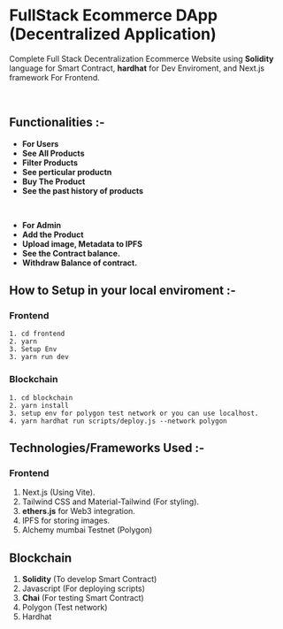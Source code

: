 # FullStack Ecommerce DApp (Decentralized Application)
Complete Full Stack Decentralization Ecommerce Website using **Solidity** language for Smart Contract, **hardhat** for Dev Enviroment, and Next.js framework For Frontend.




&nbsp;
&nbsp;
&nbsp;
&nbsp;





## Functionalities :-
 - **For Users** 
  - **See All Products**
  - **Filter Products**
  - **See perticular productn**
  - **Buy The Product**
  - **See the past history of products**
  
 &nbsp;
 &nbsp;
 
 - **For Admin** 
  - **Add the Product**
  - **Upload image, Metadata to IPFS**
  - **See the Contract balance.**
  - **Withdraw Balance of contract.**


## How to Setup in your local enviroment :-

### Frontend 
    1. cd frontend
    2. yarn
    3. Setup Env
    3. yarn run dev


### Blockchain
    1. cd blockchain
    2. yarn install
    3. setup env for polygon test network or you can use localhost.
    4. yarn hardhat run scripts/deploy.js --network polygon
    
    
    
## Technologies/Frameworks Used :-

### Frontend
1. Next.js (Using Vite).
2. Tailwind CSS and Material-Tailwind (For styling).
3. **ethers.js** for Web3 integration.
4. IPFS for storing images.
5. Alchemy mumbai Testnet (Polygon)

## Blockchain
1. **Solidity** (To develop Smart Contract)
2. Javascript (For deploying scripts)
3. **Chai** (For testing Smart Contract)
4. Polygon (Test network)
5. Hardhat



